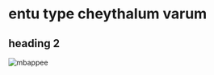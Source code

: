 # entu type cheythalum varum
## heading 2
![mbappee](https://static.standard.co.uk/2022/12/18/18/newFile-1.jpg?width=968&auto=webp&quality=50&crop=968:645%2Csmart)
